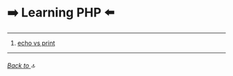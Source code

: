 # :arrow_right: Learning PHP :arrow_left:

---

1. [echo vs print](#echo-vs-print)

---

###### [Back to ](#table-of-contents) :top: